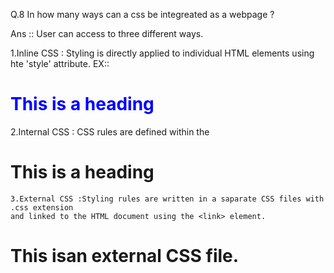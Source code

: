 Q.8 In how many ways can a css be integreated as a webpage ?

Ans :: User can access to three different ways.

1.Inline CSS : Styling is directly applied to individual HTML elements using hte 'style' attribute.
EX::
<h1 style="color: blue"> This is a heading</h1>

2.Internal CSS : CSS rules are defined within the <style> element in the <head> section of html document.
EX:
<head>
<title>internal example</title>
<style>
    h1{
        color: blue;
    }
    </style>
    </head>
    <body>
    <h1> This is a heading</h1>
    </body>

    3.External CSS :Styling rules are written in a saparate CSS files with .css extension
    and linked to the HTML document using the <link> element.
<head>
  <link rel="stylesheet" type="text/css" href="styles.css">
</head>
<body>
  <h1>This isan external CSS file.</h1>
</body>
</html>

